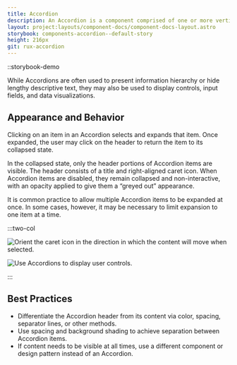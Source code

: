 ```yaml
---
title: Accordion
description: An Accordion is a component comprised of one or more vertically stacked sections or items, which can be expanded and collapsed to hide or reveal content.
layout: project:layouts/component-docs/component-docs-layout.astro
storybook: components-accordion--default-story
height: 216px
git: rux-accordion
---
```


::storybook-demo

<!-- An Accordion is a component comprised of one or more vertically stacked sections or items, which can be expanded and collapsed to hide or reveal content. -->

While Accordions are often used to present information hierarchy or hide lengthy descriptive text, they may also be used to display controls, input fields, and data visualizations.

## Appearance and Behavior

Clicking on an item in an Accordion selects and expands that item. Once expanded, the user may click on the header to return the item to its collapsed state.

In the collapsed state, only the header portions of Accordion items are visible. The header consists of a title and right-aligned caret icon. When Accordion items are disabled, they remain collapsed and non-interactive, with an opacity applied to give them a “greyed out” appearance.

It is common practice to allow multiple Accordion items to be expanded at once. In some cases, however, it may be necessary to limit expansion to one item at a time.

:::two-col

![Orient the caret icon in the direction in which the content will move when selected.](/img/components/accordion-2.png "Orient the caret icon in the direction in which the content will move when selected.")

![Use Accordions to display user controls.](/img/components/accordion-4.png "Use Accordions to display user controls.")

:::


## Best Practices

- Differentiate the Accordion header from its content via color, spacing, separator lines, or other methods.
- Use spacing and background shading to achieve separation between Accordion items.
- If content needs to be visible at all times, use a different component or design pattern instead of an Accordion.

